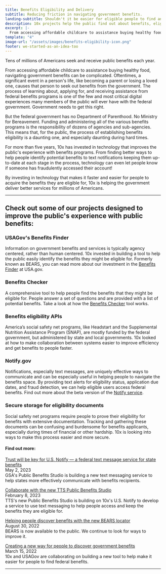 ```yaml
---
title: Benefits Eligibility and Delivery
subtitle: Reducing friction in navigating government benefits.
landing-subtitle: Shouldn't it be easier for eligible people to find and receive public benefits?
description: 10x projects help the public find out about benefits, eligibility, and how to apply.
excerpt: |-
  From accessing affordable childcare to assistance buying healthy food, millions of Americans seek and receive public benefits each year. Oftentimes, a significant event in a person's life, like becoming a parent or losing a loved one, causes that person to seek out benefits from the government. The process of learning about, applying for, and receiving assistance from federal benefits programs is one of the few and most critical digital experiences many members of the public will ever have with the federal government. Government needs to get this right.
template: "4"
image-url: "/assets/images/benefits-eligibility-icon.png"
footer: we-started-as-an-idea-too
---
```


<p class="usa-intro">  
  Tens of millions of Americans seek and receive public benefits each year. 
</p>

From accessing affordable childcare to assistance buying healthy food, navigating government benefits can be complicated. Oftentimes, a significant event in a person's life, like becoming a parent or losing a loved one, causes that person to seek out benefits from the government. The process of learning about, applying for, and receiving assistance from federal benefits programs is one of the few and most critical digital experiences many members of the public will ever have with the federal government. Government needs to get this right.

But the federal government has no Department of Parenthood. No Ministry for Bereavement. Funding and administering all of the various benefits programs is the responsibility of dozens of agencies and sub-agencies. This means that, for the public, the process of establishing benefits eligibility is a daunting one, and especially daunting during hard times.

For more than five years, 10x has invested in technology that improves the public's experience with benefits programs. From finding better ways to help people identify potential benefits to text notifications keeping them up-to-date at each stage in the process, technology can even let people know if someone has fraudulently accessed their account!

By investing in technology that makes it faster and easier for people to acquire the benefits they are eligible for, 10x is helping the government deliver better services for millions of Americans.

---

## Check out some of our projects designed to improve the public's experience with public benefits:

### USAGov's Benefits Finder

Information on government benefits and services is typically agency centered, rather than human centered. 10x invested in building a tool to help the public easily identify the benefits they might be eligible for. Formerly known as BEARS, you can read more about our investment in the <a class="usa-link usa-link--external" rel="noreferrer" href="https://www.usa.gov/benefit-finder">Benefits Finder</a> at USA&period;gov.

### Benefits Checker

A comprehensive tool to help people find the benefits that they might be eligible for. People answer a set of questions and are provided with a list of potential benefits. Take a look at how the <a class="usa-link usa-link--external" rel="noreferrer" href="https://ssabest.benefits.gov/">Benefits Checker</a> tool works.

### Benefits eligibility APIs

America’s social safety net programs, like Headstart and the Supplemental Nutrition Assistance Program (SNAP), are mostly funded by the federal government, but administered by state and local governments. 10x looked at how to make collaboration between systems easier to improve efficiency and get benefits to people faster.

### Notify&period;gov

Notifications, especially text messages, are uniquely effective ways to communicate and can be especially useful in helping people to navigate the benefits space. By providing text alerts for eligibility status, application due dates, and fraud detection, we can help eligible users access federal benefits. Find out more about the beta version of the <a class="usa-link usa-link--external" rel="noreferrer" href="https://beta.notify.gov/">Notify service</a>.

### Secure storage for eligibility documents

Social safety net programs require people to prove their eligibility for benefits with extensive documentation. Tracking and gathering these documents can be confusing and burdensome for benefits applicants, especially during times of financial or other hardship. 10x is looking into ways to make this process easier and more secure. 

#### Find out more:

<p>
  <a class="usa-link usa-link--external" rel="noreferrer" href="https://www.nextgov.com/cxo-briefing/2023/05/trust-will-be-key-us-notify-federal-text-message-service-state-benefits/385881/">
    Trust will be key for U.S. Notify  —  a federal text message service for state benefits
  </a>
  <br>
  May 2, 2023
  <br>
  GSA's Public Benefits Studio is building a new text messaging service to help states more effectively communicate with benefits recipients.
</p>

<p>
  <a class="usa-link usa-link--external" rel="noreferrer" href="https://digital.gov/2023/02/07/collaborate-with-the-tts-public-benefits-studio/">
    Collaborate with the new TTS Public Benefits Studio
  </a>
  <br>
  February 8, 2023
  <br>
  TTS's new Public Benefits Studio is building on 10x's U.S. Notify to develop a service to use text messaging to help people access and keep the benefits they are eligible for.
</p>

<p>
  <a class="usa-link usa-link--external" rel="noreferrer" href="https://blog.usa.gov/helping-people-discover-benefits-with-the-new-bears-locator">
    Helping people discover benefits with the new BEARS locator
  </a>
  <br>
  August 30, 2022
  <br>
  BEARS is now available to the public. We continue to look for ways to improve it.
</p>

<p>
  <a class="usa-link usa-link--external" rel="noreferrer" href="https://blog.usa.gov/creating-a-new-way-for-people-to-discover-government-benefits">
    Creating a new way for people to discover government benefits
  </a>
  <br>
  March 15, 2022
  <br>
  10x and USAGov are collaborating on building a new tool to help make it easier for people to find federal benefits.
</p>

---